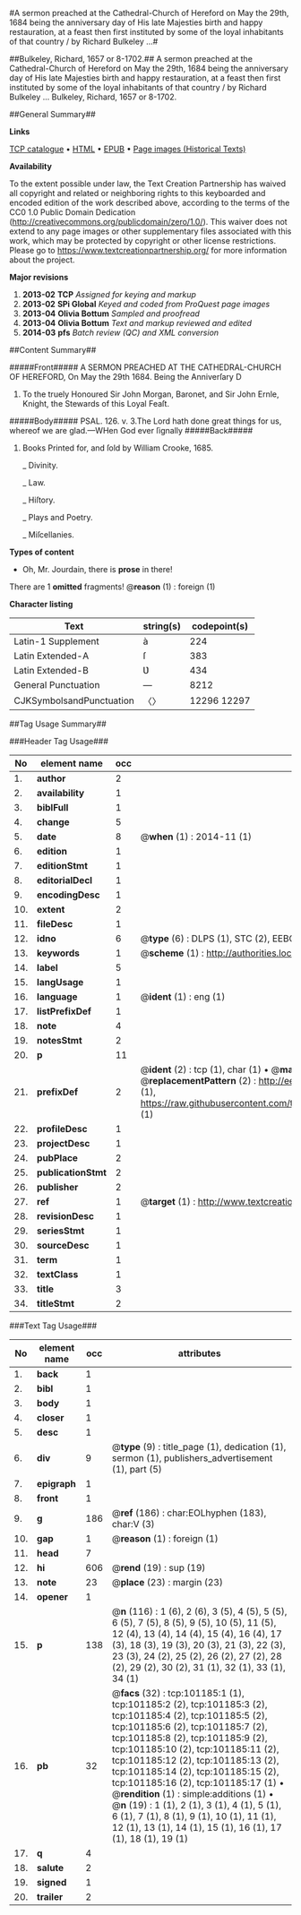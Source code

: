 #A sermon preached at the Cathedral-Church of Hereford on May the 29th, 1684 being the anniversary day of His late Majesties birth and happy restauration, at a feast then first instituted by some of the loyal inhabitants of that country / by Richard Bulkeley ...#

##Bulkeley, Richard, 1657 or 8-1702.##
A sermon preached at the Cathedral-Church of Hereford on May the 29th, 1684 being the anniversary day of His late Majesties birth and happy restauration, at a feast then first instituted by some of the loyal inhabitants of that country / by Richard Bulkeley ...
Bulkeley, Richard, 1657 or 8-1702.

##General Summary##

**Links**

[TCP catalogue](http://www.ota.ox.ac.uk/tcp/)  • 
[HTML](http://tei.it.ox.ac.uk/tcp/Texts-HTML/free/A30/A30057.html)  • 
[EPUB](http://tei.it.ox.ac.uk/tcp/Texts-EPUB/free/A30/A30057.epub) • 
[Page images (Historical Texts)](https://historicaltexts.jisc.ac.uk/eebo-13672762e)

**Availability**

To the extent possible under law, the Text Creation Partnership has waived all copyright and related or neighboring rights to this keyboarded and encoded edition of the work described above, according to the terms of the CC0 1.0 Public Domain Dedication (http://creativecommons.org/publicdomain/zero/1.0/). This waiver does not extend to any page images or other supplementary files associated with this work, which may be protected by copyright or other license restrictions. Please go to https://www.textcreationpartnership.org/ for more information about the project.

**Major revisions**

1. __2013-02__ __TCP__ *Assigned for keying and markup*
1. __2013-02__ __SPi Global__ *Keyed and coded from ProQuest page images*
1. __2013-04__ __Olivia Bottum__ *Sampled and proofread*
1. __2013-04__ __Olivia Bottum__ *Text and markup reviewed and edited*
1. __2014-03__ __pfs__ *Batch review (QC) and XML conversion*

##Content Summary##

#####Front#####
A SERMON PREACHED AT THE CATHEDRAL-CHURCH OF HEREFORD, On May the 29th 1684. Being the Anniverſary D
1. To the truely Honoured Sir John Morgan, Baronet, and Sir John Ernle, Knight, the Stewards of this Loyal Feaſt.

#####Body#####
PSAL. 126. v. 3.The Lord hath done great things for us, whereof we are glad.—WHen God ever ſignally 
#####Back#####

1. Books Printed for, and ſold by William Crooke, 1685.

    _ Divinity.

    _ Law.

    _ Hiſtory.

    _ Plays and Poetry.

    _ Miſcellanies.

**Types of content**

  * Oh, Mr. Jourdain, there is **prose** in there!

There are 1 **omitted** fragments! 
 @__reason__ (1) : foreign (1)

**Character listing**


|Text|string(s)|codepoint(s)|
|---|---|---|
|Latin-1 Supplement|à|224|
|Latin Extended-A|ſ|383|
|Latin Extended-B|Ʋ|434|
|General Punctuation|—|8212|
|CJKSymbolsandPunctuation|〈〉|12296 12297|

##Tag Usage Summary##

###Header Tag Usage###

|No|element name|occ|attributes|
|---|---|---|---|
|1.|__author__|2||
|2.|__availability__|1||
|3.|__biblFull__|1||
|4.|__change__|5||
|5.|__date__|8| @__when__ (1) : 2014-11 (1)|
|6.|__edition__|1||
|7.|__editionStmt__|1||
|8.|__editorialDecl__|1||
|9.|__encodingDesc__|1||
|10.|__extent__|2||
|11.|__fileDesc__|1||
|12.|__idno__|6| @__type__ (6) : DLPS (1), STC (2), EEBO-CITATION (1), OCLC (1), VID (1)|
|13.|__keywords__|1| @__scheme__ (1) : http://authorities.loc.gov/ (1)|
|14.|__label__|5||
|15.|__langUsage__|1||
|16.|__language__|1| @__ident__ (1) : eng (1)|
|17.|__listPrefixDef__|1||
|18.|__note__|4||
|19.|__notesStmt__|2||
|20.|__p__|11||
|21.|__prefixDef__|2| @__ident__ (2) : tcp (1), char (1)  •  @__matchPattern__ (2) : ([0-9\-]+):([0-9IVX]+) (1), (.+) (1)  •  @__replacementPattern__ (2) : http://eebo.chadwyck.com/downloadtiff?vid=$1&page=$2 (1), https://raw.githubusercontent.com/textcreationpartnership/Texts/master/tcpchars.xml#$1 (1)|
|22.|__profileDesc__|1||
|23.|__projectDesc__|1||
|24.|__pubPlace__|2||
|25.|__publicationStmt__|2||
|26.|__publisher__|2||
|27.|__ref__|1| @__target__ (1) : http://www.textcreationpartnership.org/docs/. (1)|
|28.|__revisionDesc__|1||
|29.|__seriesStmt__|1||
|30.|__sourceDesc__|1||
|31.|__term__|1||
|32.|__textClass__|1||
|33.|__title__|3||
|34.|__titleStmt__|2||


###Text Tag Usage###

|No|element name|occ|attributes|
|---|---|---|---|
|1.|__back__|1||
|2.|__bibl__|1||
|3.|__body__|1||
|4.|__closer__|1||
|5.|__desc__|1||
|6.|__div__|9| @__type__ (9) : title_page (1), dedication (1), sermon (1), publishers_advertisement (1), part (5)|
|7.|__epigraph__|1||
|8.|__front__|1||
|9.|__g__|186| @__ref__ (186) : char:EOLhyphen (183), char:V (3)|
|10.|__gap__|1| @__reason__ (1) : foreign (1)|
|11.|__head__|7||
|12.|__hi__|606| @__rend__ (19) : sup (19)|
|13.|__note__|23| @__place__ (23) : margin (23)|
|14.|__opener__|1||
|15.|__p__|138| @__n__ (116) : 1 (6), 2 (6), 3 (5), 4 (5), 5 (5), 6 (5), 7 (5), 8 (5), 9 (5), 10 (5), 11 (5), 12 (4), 13 (4), 14 (4), 15 (4), 16 (4), 17 (3), 18 (3), 19 (3), 20 (3), 21 (3), 22 (3), 23 (3), 24 (2), 25 (2), 26 (2), 27 (2), 28 (2), 29 (2), 30 (2), 31 (1), 32 (1), 33 (1), 34 (1)|
|16.|__pb__|32| @__facs__ (32) : tcp:101185:1 (1), tcp:101185:2 (2), tcp:101185:3 (2), tcp:101185:4 (2), tcp:101185:5 (2), tcp:101185:6 (2), tcp:101185:7 (2), tcp:101185:8 (2), tcp:101185:9 (2), tcp:101185:10 (2), tcp:101185:11 (2), tcp:101185:12 (2), tcp:101185:13 (2), tcp:101185:14 (2), tcp:101185:15 (2), tcp:101185:16 (2), tcp:101185:17 (1)  •  @__rendition__ (1) : simple:additions (1)  •  @__n__ (19) : 1 (1), 2 (1), 3 (1), 4 (1), 5 (1), 6 (1), 7 (1), 8 (1), 9 (1), 10 (1), 11 (1), 12 (1), 13 (1), 14 (1), 15 (1), 16 (1), 17 (1), 18 (1), 19 (1)|
|17.|__q__|4||
|18.|__salute__|2||
|19.|__signed__|1||
|20.|__trailer__|2||
